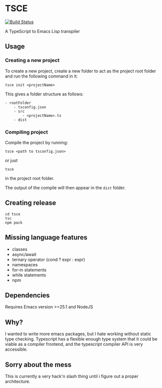 # TSCE

[![Build Status](https://travis-ci.org/kristianhasselknippe/tsce.svg?branch=master)](https://travis-ci.org/kristianhasselknippe/tsce)

A TypeScript to Emacs Lisp transpiler

## Usage

### Creating a new project

To create a new project, create a new folder to act as the project root folder and run the following command in it:

```
tsce init <projectName>
```

This gives a folder structure as follows:

```
- rootFolder
    - tsconfig.json
    - src
        - <projectName>.ts
    - dist
```

### Compiling project

Compile the project by running:

```
tsce <path to tsconfig.json>
```

or just

```
tsce
```

in the project root folder.

The output of the compile will then appear in the `dist` folder.

## Creating release

```
cd tsce
tsc
npm pack
```

## Missing language features

- classes
- async/await
- ternary operator (cond ? expr : expr)
- namespaces
- for-in statements
- while statements
- npm

## Dependencies

Requires Emacs version >=25.1 and NodeJS

## Why?

I wanted to write more emacs packages, but I hate working without static type checking. Typescript has a flexible enough type system that it could be viable as a compiler frontend, and the typescript compiler API is very accessible.

## Sorry about the mess

This is currently a very hack'n slash thing until i figure out a proper architecture.
